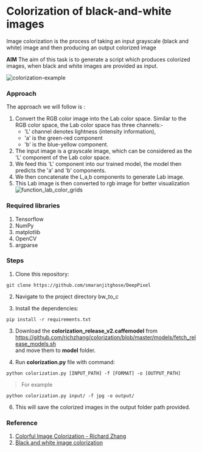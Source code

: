 ﻿# Colorization of black-and-white images
 
Image colorization is the process of taking an input grayscale (black and white) image and then producing an output colorized image  
 
 **AIM**
 The aim of this task is to generate a script which produces colorized images, when black and white images are provided as input.
 
![colorization-example](https://user-images.githubusercontent.com/43414928/77244083-67481600-6c37-11ea-9903-b68c059bbbec.png)
 
 
### Approach
The approach we will follow is :
1. Convert the RGB color image into the Lab color space. Similar to the RGB color space, the Lab color space has three channels:-  
   * 'L' channel denotes lightness (intensity information),
   * 'a' is the green-red component 
   * 'b' is the blue-yellow component. 
2. The input image is a grayscale image, which can be considered as the 'L' component of the Lab color space.
3. We feed this 'L' component into our trained model, the model then predicts the 'a' and 'b' components. 
4. We then concatenate the L,a,b  components to generate Lab image. 
5. This Lab image is then converted to rgb image for better visualization
![function_lab_color_grids](https://user-images.githubusercontent.com/43414928/77244456-e723af80-6c3a-11ea-8a09-ea4d35f20f6e.png)
 
 
### Required libraries
1. Tensorflow 
2. NumPy
3. matplotlib
4. OpenCV
5. argparse
 
### Steps 
 
1. Clone this repository:
```
git clone https://github.com/smaranjitghose/DeepPixel
```
2. Navigate to the project directory bw_to_c
 
2. Install the dependencies:
```
pip install -r requirements.txt 
```
 
3. Download the **colorization_release_v2.caffemodel** from https://github.com/richzhang/colorization/blob/master/models/fetch_release_models.sh                             
   and move them to **model** folder.
 
4. Run **colorization.py** file with command: 
 
```
python colorization.py [INPUT_PATH] -f [FORMAT] -o [OUTPUT_PATH]
```
 > For example
```
python colorization.py input/ -f jpg -o output/
```
 
 
6. This will save the colorized images in the output folder path provided.
 
 
 
### Reference 

1. [Colorful Image Colorization - Richard Zhang ](https://richzhang.github.io/colorization/resources/colorful_eccv2016.pdf)
2. [Black and white image colorization ](https://www.pyimagesearch.com/2019/02/25/black-and-white-image-colorization-with-opencv-and-deep-learning)

